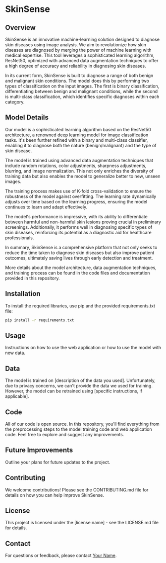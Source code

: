 # SkinSense

## Overview
SkinSense is an innovative machine-learning solution designed to diagnose skin diseases using image analysis. We aim to revolutionize how skin diseases are diagnosed by merging the power of machine learning with medical expertise. This tool leverages a sophisticated learning algorithm, ResNet50, optimized with advanced data augmentation techniques to offer a high degree of accuracy and reliability in diagnosing skin diseases.

In its current form, SkinSense is built to diagnose a range of both benign and malignant skin conditions. The model does this by performing two types of classification on the input images. The first is binary classification, differentiating between benign and malignant conditions, while the second is multi-class classification, which identifies specific diagnoses within each category. 

## Model Details
Our model is a sophisticated learning algorithm based on the ResNet50 architecture, a renowned deep learning model for image classification tasks. It's been further refined with a binary and multi-class classifier, enabling it to diagnose both the nature (benign/malignant) and the type of skin disease.

The model is trained using advanced data augmentation techniques that include random rotations, color adjustments, sharpness adjustments, blurring, and image normalization. This not only enriches the diversity of training data but also enables the model to generalize better to new, unseen images.

The training process makes use of K-fold cross-validation to ensure the robustness of the model against overfitting. The learning rate dynamically adjusts over time based on the learning progress, ensuring the model continues to learn and adapt effectively.

The model's performance is impressive, with its ability to differentiate between harmful and non-harmful skin lesions proving crucial in preliminary screenings. Additionally, it performs well in diagnosing specific types of skin diseases, reinforcing its potential as a diagnostic aid for healthcare professionals.

In summary, SkinSense is a comprehensive platform that not only seeks to reduce the time taken to diagnose skin diseases but also improve patient outcomes, ultimately saving lives through early detection and treatment. 

More details about the model architecture, data augmentation techniques, and training process can be found in the code files and documentation provided in this repository.

## Installation
To install the required libraries, use pip and the provided requirements.txt file:

```bash
pip install -r requirements.txt
```

## Usage
Instructions on how to use the web application or how to use the model with new data.

## Data
The model is trained on [description of the data you used]. Unfortunately, due to privacy concerns, we can't provide the data we used for training. However, the model can be retrained using [specific instructions, if applicable].

## Code
All of our code is open source. In this repository, you'll find everything from the preprocessing steps to the model training code and web application code. Feel free to explore and suggest any improvements.

## Future Improvements
Outline your plans for future updates to the project. 

## Contributing
We welcome contributions! Please see the CONTRIBUTING.md file for details on how you can help improve SkinSense.

## License
This project is licensed under the [license name] - see the LICENSE.md file for details.

## Contact
For questions or feedback, please contact [Your Name](mailto:youremail@example.com).
